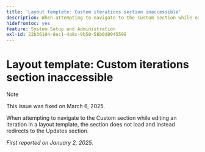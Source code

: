 ```yaml
---
title: 'Layout template: Custom iterations section inaccessible'
description: When attempting to navigate to the Custom section while editing an iteration in a layout template, the section does not load and instead redirects to the Updates section.
hidefromtoc: yes
feature: System Setup and Administration
exl-id: 22b36104-8ec1-4a8c-9b50-58b0d0945598
---
```

# Layout template: Custom iterations section inaccessible

>[!NOTE]
>
>This issue was fixed on March 6, 2025.

When attempting to navigate to the Custom section while editing an iteration in a layout template, the section does not load and instead redirects to the Updates section.

_First reported on January 2, 2025._
